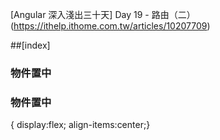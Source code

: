 
[Angular 深入淺出三十天] Day 19 - 路由（二）(https://ithelp.ithome.com.tw/articles/10207709)


##[index]  
### 物件置中  



### 物件置中  
{ display:flex; align-items:center;}  




